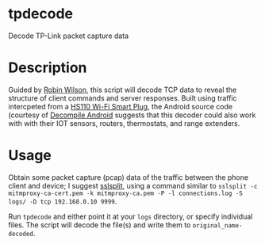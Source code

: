 # tpdecode
Decode TP-Link packet capture data

# Description
Guided by [Robin Wilson](http://blog.rtwilson.com/hacking-the-worcester-wave-thermostat-in-python-part-2/), this script will decode TCP data to reveal the structure of client commands and server responses. Built using traffic intercpeted from a [HS110 Wi-Fi Smart Plug](http://www.tp-link.com/en/products/details/HS110.html), the Android source code (courtesy of [Decompile Android](http://www.decompileandroid.com/) suggests that this decoder could also work with with their IOT sensors, routers, thermostats, and range extenders.

# Usage
Obtain some packet capture (pcap) data of the traffic between the phone client and device; I suggest [sslsplit](https://www.roe.ch/SSLsplit), using a command similar to `sslsplit -c mitmproxy-ca-cert.pem -k mitmproxy-ca.pem -P -l connections.log -S logs/ -D tcp 192.168.0.10 9999`.

Run `tpdecode` and either point it at your `logs` directory, or specify individual files. The script will decode the file(s) and write them to `original_name-decoded`.
